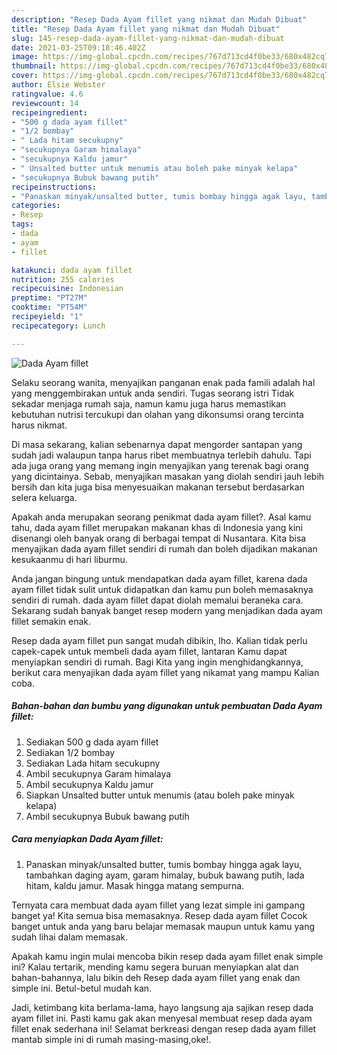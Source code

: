 ```yaml
---
description: "Resep Dada Ayam fillet yang nikmat dan Mudah Dibuat"
title: "Resep Dada Ayam fillet yang nikmat dan Mudah Dibuat"
slug: 145-resep-dada-ayam-fillet-yang-nikmat-dan-mudah-dibuat
date: 2021-03-25T09:18:46.402Z
image: https://img-global.cpcdn.com/recipes/767d713cd4f0be33/680x482cq70/dada-ayam-fillet-foto-resep-utama.jpg
thumbnail: https://img-global.cpcdn.com/recipes/767d713cd4f0be33/680x482cq70/dada-ayam-fillet-foto-resep-utama.jpg
cover: https://img-global.cpcdn.com/recipes/767d713cd4f0be33/680x482cq70/dada-ayam-fillet-foto-resep-utama.jpg
author: Elsie Webster
ratingvalue: 4.6
reviewcount: 14
recipeingredient:
- "500 g dada ayam fillet"
- "1/2 bombay"
- " Lada hitam secukupny"
- "secukupnya Garam himalaya"
- "secukupnya Kaldu jamur"
- " Unsalted butter untuk menumis atau boleh pake minyak kelapa"
- "secukupnya Bubuk bawang putih"
recipeinstructions:
- "Panaskan minyak/unsalted butter, tumis bombay hingga agak layu, tambahkan daging ayam, garam himalay, bubuk bawang putih, lada hitam, kaldu jamur. Masak hingga matang sempurna."
categories:
- Resep
tags:
- dada
- ayam
- fillet

katakunci: dada ayam fillet 
nutrition: 255 calories
recipecuisine: Indonesian
preptime: "PT27M"
cooktime: "PT54M"
recipeyield: "1"
recipecategory: Lunch

---
```



![Dada Ayam fillet](https://img-global.cpcdn.com/recipes/767d713cd4f0be33/680x482cq70/dada-ayam-fillet-foto-resep-utama.jpg)

Selaku seorang wanita, menyajikan panganan enak pada famili adalah hal yang menggembirakan untuk anda sendiri. Tugas seorang istri Tidak sekadar menjaga rumah saja, namun kamu juga harus memastikan kebutuhan nutrisi tercukupi dan olahan yang dikonsumsi orang tercinta harus nikmat.

Di masa  sekarang, kalian sebenarnya dapat mengorder santapan yang sudah jadi walaupun tanpa harus ribet membuatnya terlebih dahulu. Tapi ada juga orang yang memang ingin menyajikan yang terenak bagi orang yang dicintainya. Sebab, menyajikan masakan yang diolah sendiri jauh lebih bersih dan kita juga bisa menyesuaikan makanan tersebut berdasarkan selera keluarga. 



Apakah anda merupakan seorang penikmat dada ayam fillet?. Asal kamu tahu, dada ayam fillet merupakan makanan khas di Indonesia yang kini disenangi oleh banyak orang di berbagai tempat di Nusantara. Kita bisa menyajikan dada ayam fillet sendiri di rumah dan boleh dijadikan makanan kesukaanmu di hari liburmu.

Anda jangan bingung untuk mendapatkan dada ayam fillet, karena dada ayam fillet tidak sulit untuk didapatkan dan kamu pun boleh memasaknya sendiri di rumah. dada ayam fillet dapat diolah memalui beraneka cara. Sekarang sudah banyak banget resep modern yang menjadikan dada ayam fillet semakin enak.

Resep dada ayam fillet pun sangat mudah dibikin, lho. Kalian tidak perlu capek-capek untuk membeli dada ayam fillet, lantaran Kamu dapat menyiapkan sendiri di rumah. Bagi Kita yang ingin menghidangkannya, berikut cara menyajikan dada ayam fillet yang nikamat yang mampu Kalian coba.

<!--inarticleads1-->

##### Bahan-bahan dan bumbu yang digunakan untuk pembuatan Dada Ayam fillet:

1. Sediakan 500 g dada ayam fillet
1. Sediakan 1/2 bombay
1. Sediakan  Lada hitam secukupny
1. Ambil secukupnya Garam himalaya
1. Ambil secukupnya Kaldu jamur
1. Siapkan  Unsalted butter untuk menumis (atau boleh pake minyak kelapa)
1. Ambil secukupnya Bubuk bawang putih




<!--inarticleads2-->

##### Cara menyiapkan Dada Ayam fillet:

1. Panaskan minyak/unsalted butter, tumis bombay hingga agak layu, tambahkan daging ayam, garam himalay, bubuk bawang putih, lada hitam, kaldu jamur. Masak hingga matang sempurna.




Ternyata cara membuat dada ayam fillet yang lezat simple ini gampang banget ya! Kita semua bisa memasaknya. Resep dada ayam fillet Cocok banget untuk anda yang baru belajar memasak maupun untuk kamu yang sudah lihai dalam memasak.

Apakah kamu ingin mulai mencoba bikin resep dada ayam fillet enak simple ini? Kalau tertarik, mending kamu segera buruan menyiapkan alat dan bahan-bahannya, lalu bikin deh Resep dada ayam fillet yang enak dan simple ini. Betul-betul mudah kan. 

Jadi, ketimbang kita berlama-lama, hayo langsung aja sajikan resep dada ayam fillet ini. Pasti kamu gak akan menyesal membuat resep dada ayam fillet enak sederhana ini! Selamat berkreasi dengan resep dada ayam fillet mantab simple ini di rumah masing-masing,oke!.

